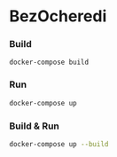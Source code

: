 # BezOcheredi

### Build

```
docker-compose build
```

### Run

```bash
docker-compose up
```

### Build & Run

````bash
docker-compose up --build
````
